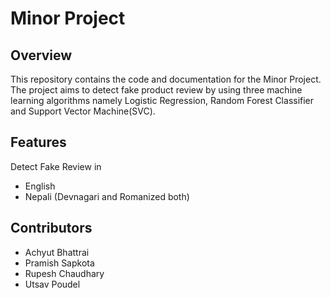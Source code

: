 # Minor Project

## Overview
This repository contains the code and documentation for the Minor Project. The project aims to detect fake product review by using three machine learning algorithms namely Logistic Regression, Random Forest Classifier and Support Vector Machine(SVC).


## Features
Detect Fake Review in 
- English
- Nepali (Devnagari and Romanized both)

## Contributors
- Achyut Bhattrai
- Pramish Sapkota
- Rupesh Chaudhary
- Utsav Poudel
